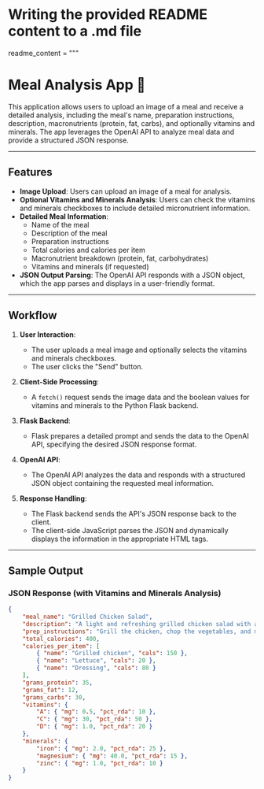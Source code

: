 # Writing the provided README content to a .md file
readme_content = """
# Meal Analysis App 🥗

This application allows users to upload an image of a meal and receive a detailed analysis, including the meal's name, preparation instructions, description, macronutrients (protein, fat, carbs), and optionally vitamins and minerals. The app leverages the OpenAI API to analyze meal data and provide a structured JSON response.

---

## Features

- **Image Upload**: Users can upload an image of a meal for analysis.
- **Optional Vitamins and Minerals Analysis**: Users can check the vitamins and minerals checkboxes to include detailed micronutrient information.
- **Detailed Meal Information**:
  - Name of the meal
  - Description of the meal
  - Preparation instructions
  - Total calories and calories per item
  - Macronutrient breakdown (protein, fat, carbohydrates)
  - Vitamins and minerals (if requested)
- **JSON Output Parsing**: The OpenAI API responds with a JSON object, which the app parses and displays in a user-friendly format.

---

## Workflow

1. **User Interaction**:
   - The user uploads a meal image and optionally selects the vitamins and minerals checkboxes.
   - The user clicks the "Send" button.

2. **Client-Side Processing**:
   - A `fetch()` request sends the image data and the boolean values for vitamins and minerals to the Python Flask backend.

3. **Flask Backend**:
   - Flask prepares a detailed prompt and sends the data to the OpenAI API, specifying the desired JSON response format.

4. **OpenAI API**:
   - The OpenAI API analyzes the data and responds with a structured JSON object containing the requested meal information.

5. **Response Handling**:
   - The Flask backend sends the API's JSON response back to the client.
   - The client-side JavaScript parses the JSON and dynamically displays the information in the appropriate HTML tags.

---

## Sample Output

### JSON Response (with Vitamins and Minerals Analysis)

```json
{
    "meal_name": "Grilled Chicken Salad",
    "description": "A light and refreshing grilled chicken salad with a citrus dressing.",
    "prep_instructions": "Grill the chicken, chop the vegetables, and mix with the dressing.",
    "total_calories": 400,
    "calories_per_item": [
        { "name": "Grilled chicken", "cals": 150 },
        { "name": "Lettuce", "cals": 20 },
        { "name": "Dressing", "cals": 80 }
    ],
    "grams_protein": 35,
    "grams_fat": 12,
    "grams_carbs": 30,
    "vitamins": {
        "A": { "mg": 0.5, "pct_rda": 10 },
        "C": { "mg": 30, "pct_rda": 50 },
        "D": { "mg": 1.0, "pct_rda": 20 }
    },
    "minerals": {
        "iron": { "mg": 2.0, "pct_rda": 25 },
        "magnesium": { "mg": 40.0, "pct_rda": 15 },
        "zinc": { "mg": 1.0, "pct_rda": 10 }
    }
}
